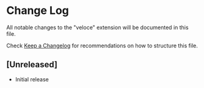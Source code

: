# Change Log

All notable changes to the "veloce" extension will be documented in this file.

Check [Keep a Changelog](http://keepachangelog.com/) for recommendations on how to structure this file.

## [Unreleased]

- Initial release